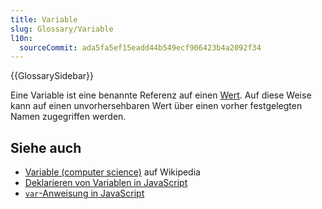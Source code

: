 ```yaml
---
title: Variable
slug: Glossary/Variable
l10n:
  sourceCommit: ada5fa5ef15eadd44b549ecf906423b4a2092f34
---
```


{{GlossarySidebar}}

Eine Variable ist eine benannte Referenz auf einen [Wert](/de/docs/Glossary/Value). Auf diese Weise kann auf einen unvorhersehbaren Wert über einen vorher festgelegten Namen zugegriffen werden.

## Siehe auch

- [Variable (computer science)](<https://en.wikipedia.org/wiki/Variable_(computer_science)>) auf Wikipedia
- [Deklarieren von Variablen in JavaScript](/de/docs/Web/JavaScript/Guide/Grammar_and_types#declarations)
- [`var`-Anweisung in JavaScript](/de/docs/Web/JavaScript/Reference/Statements/var)
